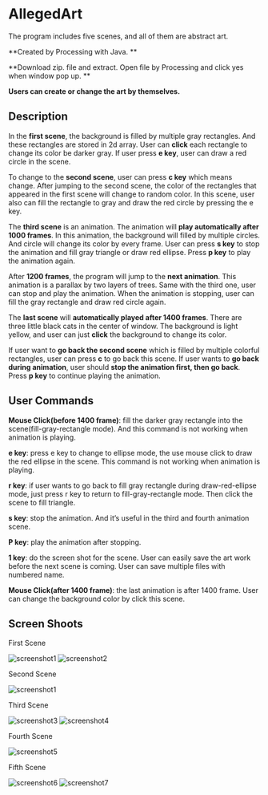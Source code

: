 # AllegedArt
The program includes five scenes, and all of them are abstract art. 

**Created by Processing with Java. **

**Download zip. file and extract. Open file by Processing and click yes when window pop up. **

**Users can create or change the art by themselves.**

**Description**
------

In the **first scene**, the background is filled by multiple gray rectangles. And these rectangles are stored in 2d array. User can **click** each rectangle to change its color be darker gray. If user press **e key**, user can draw a red circle in the scene.

To change to the **second scene**, user can press **c key** which means change. After jumping to the second scene, the color of the rectangles that appeared in the first scene will change to random color. In this scene, user also can fill the rectangle to gray and draw the red circle by pressing the e key.

The **third scene** is an animation. The animation will **play automatically after 1000 frames**. In this animation, the background will filled by multiple circles. And circle will change its color by every frame. User can press **s key** to stop the animation and fill gray triangle or draw red ellipse. Press **p key** to play the animation again.

After **1200 frames**, the program will jump to the **next animation**. This animation is a parallax by two layers of trees. Same with the third one, user can stop and play the animation. When the animation is stopping, user can fill the gray rectangle and draw red circle again.

The **last scene** will **automatically played after 1400 frames**. There are three little black cats in the center of window. The background is light yellow, and user can just **click** the background to change its color. 

If user want to **go back the second scene** which is filled by multiple colorful rectangles, user can press **c** to go back this scene. If user wants to **go back during animation**, user should **stop the animation first, then go back**. Press **p key** to continue playing the animation.


**User Commands**
------
**Mouse Click(before 1400 frame)**: fill the darker gray rectangle into the scene(fill-gray-rectangle mode). And this command is not working when animation is playing.

**e key**: press e key to change to ellipse mode, the use mouse click to draw the red ellipse in the scene. This command is not working when animation is playing.

**r key**: if user wants to go back to fill gray rectangle during draw-red-ellipse mode, just press r key to return to fill-gray-rectangle mode. Then click the scene to fill triangle.

**s key**: stop the animation. And it’s useful in the third and fourth animation scene.

**P key**: play the animation after stopping.

**1 key**: do the screen shot for the scene. User can easily save the art work before the next scene is coming. User can save multiple files with numbered name.

**Mouse Click(after 1400 frame)**: the last animation is after 1400 frame. User can change the background color by click this scene.


**Screen Shoots**
------

First Scene

![screenshot1](https://user-images.githubusercontent.com/27960189/50531279-4137d280-0ad5-11e9-8136-815c0b592813.png)
![screenshot2](https://user-images.githubusercontent.com/27960189/50531134-590e5700-0ad3-11e9-9f80-7b983161aca4.png)

Second Scene

![screenshot1](https://user-images.githubusercontent.com/27960189/50531197-18fba400-0ad4-11e9-9ab5-ffc6dd895cb7.png)

Third Scene

![screenshot3](https://user-images.githubusercontent.com/27960189/50531136-5c094780-0ad3-11e9-8ba2-a2b424836298.png)
![screenshot4](https://user-images.githubusercontent.com/27960189/50531137-5f043800-0ad3-11e9-8454-3fd65ed694ce.png)

Fourth Scene

![screenshot5](https://user-images.githubusercontent.com/27960189/50531138-61669200-0ad3-11e9-88ba-69554892a098.png)

Fifth Scene

![screenshot6](https://user-images.githubusercontent.com/27960189/50531140-64618280-0ad3-11e9-8921-5c5d3ce4f67f.png)
![screenshot7](https://user-images.githubusercontent.com/27960189/50531141-675c7300-0ad3-11e9-9eb5-419b1b48da43.png)

